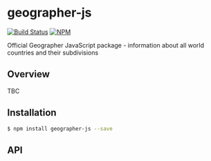 # geographer-js
[![Build Status](https://travis-ci.org/MenaraSolutions/geographer-js.svg?branch=master)](https://travis-ci.org/MenaraSolutions/geographer-js)
[![NPM](https://nodei.co/npm/geographer-js.png)](https://npmjs.org/package/geographer-js)

Official Geographer JavaScript package - information about all world countries and their subdivisions

## Overview

TBC

## Installation

```bash
$ npm install geographer-js --save
```

## API
